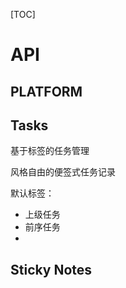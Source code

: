 [TOC]

# API

## PLATFORM

## Tasks

基于标签的任务管理

风格自由的便签式任务记录

默认标签：

+ 上级任务
+ 前序任务
+ 

## Sticky Notes


